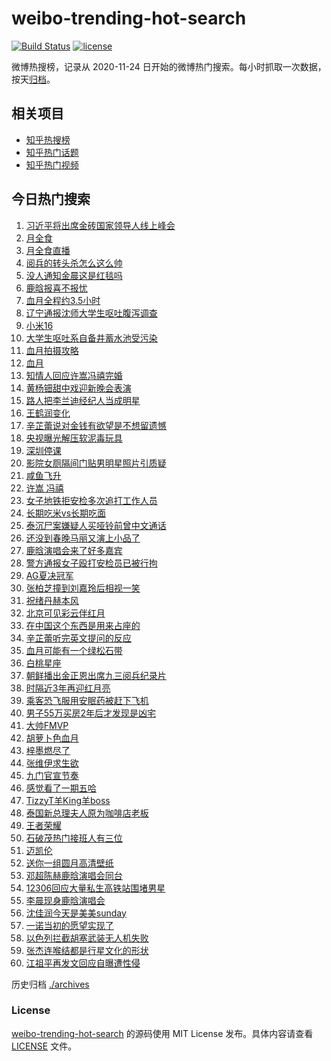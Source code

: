 # weibo-trending-hot-search

[![Build Status](https://github.com/justjavac/weibo-trending-hot-search/workflows/ci/badge.svg?branch=master)](https://github.com/justjavac/weibo-trending-hot-search/actions)
[![license](https://img.shields.io/github/license/justjavac/weibo-trending-hot-search)](https://github.com/justjavac/weibo-trending-hot-search/blob/master/LICENSE)

微博热搜榜，记录从 2020-11-24 日开始的微博热门搜索。每小时抓取一次数据，按天[归档](./archives)。

## 相关项目

- [知乎热搜榜](https://github.com/justjavac/zhihu-trending-top-search)
- [知乎热门话题](https://github.com/justjavac/zhihu-trending-hot-questions)
- [知乎热门视频](https://github.com/justjavac/zhihu-trending-hot-video)

## 今日热门搜索

<!-- BEGIN -->
<!-- 最后更新时间 Mon Sep 08 2025 01:07:49 GMT+0800 (China Standard Time) -->

1. [习近平将出席金砖国家领导人线上峰会](https://s.weibo.com//weibo?q=%23%E4%B9%A0%E8%BF%91%E5%B9%B3%E5%B0%86%E5%87%BA%E5%B8%AD%E9%87%91%E7%A0%96%E5%9B%BD%E5%AE%B6%E9%A2%86%E5%AF%BC%E4%BA%BA%E7%BA%BF%E4%B8%8A%E5%B3%B0%E4%BC%9A%23&Refer=new_time)
1. [月全食](https://s.weibo.com//weibo?q=%E6%9C%88%E5%85%A8%E9%A3%9F&t=31&band_rank=1&Refer=top)
1. [月全食直播](https://s.weibo.com//weibo?q=%E6%9C%88%E5%85%A8%E9%A3%9F%E7%9B%B4%E6%92%AD&t=31&band_rank=5&Refer=top)
1. [阅兵的转头杀怎么这么帅](https://s.weibo.com//weibo?q=%23%E9%98%85%E5%85%B5%E7%9A%84%E8%BD%AC%E5%A4%B4%E6%9D%80%E6%80%8E%E4%B9%88%E8%BF%99%E4%B9%88%E5%B8%85%23&t=31&band_rank=3&Refer=top)
1. [没人通知金晨这是红毯吗](https://s.weibo.com//weibo?q=%E6%B2%A1%E4%BA%BA%E9%80%9A%E7%9F%A5%E9%87%91%E6%99%A8%E8%BF%99%E6%98%AF%E7%BA%A2%E6%AF%AF%E5%90%97&t=31&band_rank=2&Refer=top)
1. [鹿晗报喜不报忧](https://s.weibo.com//weibo?q=%23%E9%B9%BF%E6%99%97%E6%8A%A5%E5%96%9C%E4%B8%8D%E6%8A%A5%E5%BF%A7%23&t=31&band_rank=5&Refer=top)
1. [血月全程约3.5小时](https://s.weibo.com//weibo?q=%23%E8%A1%80%E6%9C%88%E5%85%A8%E7%A8%8B%E7%BA%A63.5%E5%B0%8F%E6%97%B6%23&t=31&band_rank=14&Refer=top)
1. [辽宁通报沈师大学生呕吐腹泻调查](https://s.weibo.com//weibo?q=%23%E8%BE%BD%E5%AE%81%E9%80%9A%E6%8A%A5%E6%B2%88%E5%B8%88%E5%A4%A7%E5%AD%A6%E7%94%9F%E5%91%95%E5%90%90%E8%85%B9%E6%B3%BB%E8%B0%83%E6%9F%A5%23&t=31&band_rank=7&Refer=top)
1. [小米16](https://s.weibo.com//weibo?q=%E5%B0%8F%E7%B1%B316&t=31&band_rank=8&Refer=top)
1. [大学生呕吐系自备井蓄水池受污染](https://s.weibo.com//weibo?q=%23%E5%A4%A7%E5%AD%A6%E7%94%9F%E5%91%95%E5%90%90%E7%B3%BB%E8%87%AA%E5%A4%87%E4%BA%95%E8%93%84%E6%B0%B4%E6%B1%A0%E5%8F%97%E6%B1%A1%E6%9F%93%23&t=31&band_rank=9&Refer=top)
1. [血月拍摄攻略](https://s.weibo.com//weibo?q=%23%E8%A1%80%E6%9C%88%E6%8B%8D%E6%91%84%E6%94%BB%E7%95%A5%23&t=31&band_rank=7&Refer=top)
1. [血月](https://s.weibo.com//weibo?q=%E8%A1%80%E6%9C%88&t=31&band_rank=4&Refer=top)
1. [知情人回应许嵩冯禧完婚](https://s.weibo.com//weibo?q=%23%E7%9F%A5%E6%83%85%E4%BA%BA%E5%9B%9E%E5%BA%94%E8%AE%B8%E5%B5%A9%E5%86%AF%E7%A6%A7%E5%AE%8C%E5%A9%9A%23&t=31&band_rank=12&Refer=top)
1. [黄杨钿甜中戏迎新晚会表演](https://s.weibo.com//weibo?q=%23%E9%BB%84%E6%9D%A8%E9%92%BF%E7%94%9C%E4%B8%AD%E6%88%8F%E8%BF%8E%E6%96%B0%E6%99%9A%E4%BC%9A%E8%A1%A8%E6%BC%94%23&t=31&band_rank=11&Refer=top)
1. [路人把李兰迪经纪人当成明星](https://s.weibo.com//weibo?q=%23%E8%B7%AF%E4%BA%BA%E6%8A%8A%E6%9D%8E%E5%85%B0%E8%BF%AA%E7%BB%8F%E7%BA%AA%E4%BA%BA%E5%BD%93%E6%88%90%E6%98%8E%E6%98%9F%23&t=31&band_rank=12&Refer=top)
1. [王鹤润变化](https://s.weibo.com//weibo?q=%E7%8E%8B%E9%B9%A4%E6%B6%A6%E5%8F%98%E5%8C%96&t=31&band_rank=9&Refer=top)
1. [辛芷蕾说对金钱有欲望是不想留遗憾](https://s.weibo.com//weibo?q=%23%E8%BE%9B%E8%8A%B7%E8%95%BE%E8%AF%B4%E5%AF%B9%E9%87%91%E9%92%B1%E6%9C%89%E6%AC%B2%E6%9C%9B%E6%98%AF%E4%B8%8D%E6%83%B3%E7%95%99%E9%81%97%E6%86%BE%23&t=31&band_rank=34&Refer=top)
1. [央视曝光解压软泥毒玩具](https://s.weibo.com//weibo?q=%23%E5%A4%AE%E8%A7%86%E6%9B%9D%E5%85%89%E8%A7%A3%E5%8E%8B%E8%BD%AF%E6%B3%A5%E6%AF%92%E7%8E%A9%E5%85%B7%23&t=31&band_rank=6&Refer=top)
1. [深圳停课](https://s.weibo.com//weibo?q=%E6%B7%B1%E5%9C%B3%E5%81%9C%E8%AF%BE&t=31&band_rank=13&Refer=top)
1. [影院女厕隔间门贴男明星照片引质疑](https://s.weibo.com//weibo?q=%23%E5%BD%B1%E9%99%A2%E5%A5%B3%E5%8E%95%E9%9A%94%E9%97%B4%E9%97%A8%E8%B4%B4%E7%94%B7%E6%98%8E%E6%98%9F%E7%85%A7%E7%89%87%E5%BC%95%E8%B4%A8%E7%96%91%23&t=31&band_rank=40&Refer=top)
1. [咸鱼飞升](https://s.weibo.com//weibo?q=%E5%92%B8%E9%B1%BC%E9%A3%9E%E5%8D%87&t=31&band_rank=17&Refer=top)
1. [许嵩 冯禧](https://s.weibo.com//weibo?q=%E8%AE%B8%E5%B5%A9%20%E5%86%AF%E7%A6%A7&t=31&band_rank=21&Refer=top)
1. [女子地铁拒安检多次追打工作人员](https://s.weibo.com//weibo?q=%23%E5%A5%B3%E5%AD%90%E5%9C%B0%E9%93%81%E6%8B%92%E5%AE%89%E6%A3%80%E5%A4%9A%E6%AC%A1%E8%BF%BD%E6%89%93%E5%B7%A5%E4%BD%9C%E4%BA%BA%E5%91%98%23&t=31&band_rank=24&Refer=top)
1. [长期吃米vs长期吃面](https://s.weibo.com//weibo?q=%E9%95%BF%E6%9C%9F%E5%90%83%E7%B1%B3vs%E9%95%BF%E6%9C%9F%E5%90%83%E9%9D%A2&t=31&band_rank=16&Refer=top)
1. [泰沉尸案嫌疑人买哑铃前曾中文通话](https://s.weibo.com//weibo?q=%23%E6%B3%B0%E6%B2%89%E5%B0%B8%E6%A1%88%E5%AB%8C%E7%96%91%E4%BA%BA%E4%B9%B0%E5%93%91%E9%93%83%E5%89%8D%E6%9B%BE%E4%B8%AD%E6%96%87%E9%80%9A%E8%AF%9D%23&t=31&band_rank=45&Refer=top)
1. [还没到春晚马丽又演上小品了](https://s.weibo.com//weibo?q=%E8%BF%98%E6%B2%A1%E5%88%B0%E6%98%A5%E6%99%9A%E9%A9%AC%E4%B8%BD%E5%8F%88%E6%BC%94%E4%B8%8A%E5%B0%8F%E5%93%81%E4%BA%86&t=31&band_rank=15&Refer=top)
1. [鹿晗演唱会来了好多嘉宾](https://s.weibo.com//weibo?q=%23%E9%B9%BF%E6%99%97%E6%BC%94%E5%94%B1%E4%BC%9A%E6%9D%A5%E4%BA%86%E5%A5%BD%E5%A4%9A%E5%98%89%E5%AE%BE%23&t=31&band_rank=26&Refer=top)
1. [警方通报女子殴打安检员已被行拘](https://s.weibo.com//weibo?q=%23%E8%AD%A6%E6%96%B9%E9%80%9A%E6%8A%A5%E5%A5%B3%E5%AD%90%E6%AE%B4%E6%89%93%E5%AE%89%E6%A3%80%E5%91%98%E5%B7%B2%E8%A2%AB%E8%A1%8C%E6%8B%98%23&t=31&band_rank=25&Refer=top)
1. [AG夏决冠军](https://s.weibo.com//weibo?q=%23AG%E5%A4%8F%E5%86%B3%E5%86%A0%E5%86%9B%23&t=31&band_rank=26&Refer=top)
1. [张柏芝撞到刘嘉玲后相视一笑](https://s.weibo.com//weibo?q=%E5%BC%A0%E6%9F%8F%E8%8A%9D%E6%92%9E%E5%88%B0%E5%88%98%E5%98%89%E7%8E%B2%E5%90%8E%E7%9B%B8%E8%A7%86%E4%B8%80%E7%AC%91&t=31&band_rank=38&Refer=top)
1. [祝绪丹赫本风](https://s.weibo.com//weibo?q=%23%E7%A5%9D%E7%BB%AA%E4%B8%B9%E8%B5%AB%E6%9C%AC%E9%A3%8E%23&t=31&band_rank=19&Refer=top)
1. [北京可见彩云伴红月](https://s.weibo.com//weibo?q=%23%E5%8C%97%E4%BA%AC%E5%8F%AF%E8%A7%81%E5%BD%A9%E4%BA%91%E4%BC%B4%E7%BA%A2%E6%9C%88%23&t=31&band_rank=27&Refer=top)
1. [在中国这个东西是用来占座的](https://s.weibo.com//weibo?q=%23%E5%9C%A8%E4%B8%AD%E5%9B%BD%E8%BF%99%E4%B8%AA%E4%B8%9C%E8%A5%BF%E6%98%AF%E7%94%A8%E6%9D%A5%E5%8D%A0%E5%BA%A7%E7%9A%84%23&t=31&band_rank=35&Refer=top)
1. [辛芷蕾听完英文提问的反应](https://s.weibo.com//weibo?q=%23%E8%BE%9B%E8%8A%B7%E8%95%BE%E5%90%AC%E5%AE%8C%E8%8B%B1%E6%96%87%E6%8F%90%E9%97%AE%E7%9A%84%E5%8F%8D%E5%BA%94%23&t=31&band_rank=29&Refer=top)
1. [血月可能有一个绿松石带](https://s.weibo.com//weibo?q=%23%E8%A1%80%E6%9C%88%E5%8F%AF%E8%83%BD%E6%9C%89%E4%B8%80%E4%B8%AA%E7%BB%BF%E6%9D%BE%E7%9F%B3%E5%B8%A6%23&t=31&band_rank=32&Refer=top)
1. [白桃星座](https://s.weibo.com//weibo?q=%E7%99%BD%E6%A1%83%E6%98%9F%E5%BA%A7&t=31&band_rank=33&Refer=top)
1. [朝鲜播出金正恩出席九三阅兵纪录片](https://s.weibo.com//weibo?q=%23%E6%9C%9D%E9%B2%9C%E6%92%AD%E5%87%BA%E9%87%91%E6%AD%A3%E6%81%A9%E5%87%BA%E5%B8%AD%E4%B9%9D%E4%B8%89%E9%98%85%E5%85%B5%E7%BA%AA%E5%BD%95%E7%89%87%23&t=31&band_rank=28&Refer=top)
1. [时隔近3年再迎红月亮](https://s.weibo.com//weibo?q=%23%E6%97%B6%E9%9A%94%E8%BF%913%E5%B9%B4%E5%86%8D%E8%BF%8E%E7%BA%A2%E6%9C%88%E4%BA%AE%23&t=31&band_rank=37&Refer=top)
1. [乘客恐飞服用安眠药被赶下飞机](https://s.weibo.com//weibo?q=%23%E4%B9%98%E5%AE%A2%E6%81%90%E9%A3%9E%E6%9C%8D%E7%94%A8%E5%AE%89%E7%9C%A0%E8%8D%AF%E8%A2%AB%E8%B5%B6%E4%B8%8B%E9%A3%9E%E6%9C%BA%23&t=31&band_rank=44&Refer=top)
1. [男子55万买房2年后才发现是凶宅](https://s.weibo.com//weibo?q=%23%E7%94%B7%E5%AD%9055%E4%B8%87%E4%B9%B0%E6%88%BF2%E5%B9%B4%E5%90%8E%E6%89%8D%E5%8F%91%E7%8E%B0%E6%98%AF%E5%87%B6%E5%AE%85%23&t=31&band_rank=23&Refer=top)
1. [大帅FMVP](https://s.weibo.com//weibo?q=%E5%A4%A7%E5%B8%85FMVP&t=31&band_rank=42&Refer=top)
1. [胡萝卜色血月](https://s.weibo.com//weibo?q=%E8%83%A1%E8%90%9D%E5%8D%9C%E8%89%B2%E8%A1%80%E6%9C%88&t=31&band_rank=41&Refer=top)
1. [梓墨燃尽了](https://s.weibo.com//weibo?q=%23%E6%A2%93%E5%A2%A8%E7%87%83%E5%B0%BD%E4%BA%86%23&t=31&band_rank=43&Refer=top)
1. [张维伊求生欲](https://s.weibo.com//weibo?q=%23%E5%BC%A0%E7%BB%B4%E4%BC%8A%E6%B1%82%E7%94%9F%E6%AC%B2%23&t=31&band_rank=43&Refer=top)
1. [九门官宣节奏](https://s.weibo.com//weibo?q=%23%E4%B9%9D%E9%97%A8%E5%AE%98%E5%AE%A3%E8%8A%82%E5%A5%8F%23&t=31&band_rank=18&Refer=top)
1. [感觉看了一期五哈](https://s.weibo.com//weibo?q=%E6%84%9F%E8%A7%89%E7%9C%8B%E4%BA%86%E4%B8%80%E6%9C%9F%E4%BA%94%E5%93%88&t=31&band_rank=47&Refer=top)
1. [TizzyT羊King羊boss](https://s.weibo.com//weibo?q=TizzyT%E7%BE%8AKing%E7%BE%8Aboss&t=31&band_rank=46&Refer=top)
1. [泰国新总理夫人原为咖啡店老板](https://s.weibo.com//weibo?q=%23%E6%B3%B0%E5%9B%BD%E6%96%B0%E6%80%BB%E7%90%86%E5%A4%AB%E4%BA%BA%E5%8E%9F%E4%B8%BA%E5%92%96%E5%95%A1%E5%BA%97%E8%80%81%E6%9D%BF%23&t=31&band_rank=36&Refer=top)
1. [王者荣耀](https://s.weibo.com//weibo?q=%E7%8E%8B%E8%80%85%E8%8D%A3%E8%80%80&t=31&band_rank=48&Refer=top)
1. [石破茂热门接班人有三位](https://s.weibo.com//weibo?q=%23%E7%9F%B3%E7%A0%B4%E8%8C%82%E7%83%AD%E9%97%A8%E6%8E%A5%E7%8F%AD%E4%BA%BA%E6%9C%89%E4%B8%89%E4%BD%8D%23&t=31&band_rank=50&Refer=top)
1. [迈凯伦](https://s.weibo.com//weibo?q=%E8%BF%88%E5%87%AF%E4%BC%A6&t=31&band_rank=49&Refer=top)
1. [送你一组圆月高清壁纸](https://s.weibo.com//weibo?q=%23%E9%80%81%E4%BD%A0%E4%B8%80%E7%BB%84%E5%9C%86%E6%9C%88%E9%AB%98%E6%B8%85%E5%A3%81%E7%BA%B8%23&t=31&band_rank=10&Refer=top)
1. [邓超陈赫鹿晗演唱会同台](https://s.weibo.com//weibo?q=%23%E9%82%93%E8%B6%85%E9%99%88%E8%B5%AB%E9%B9%BF%E6%99%97%E6%BC%94%E5%94%B1%E4%BC%9A%E5%90%8C%E5%8F%B0%23&t=31&band_rank=20&Refer=top)
1. [12306回应大量私生高铁站围堵男星](https://s.weibo.com//weibo?q=%2312306%E5%9B%9E%E5%BA%94%E5%A4%A7%E9%87%8F%E7%A7%81%E7%94%9F%E9%AB%98%E9%93%81%E7%AB%99%E5%9B%B4%E5%A0%B5%E7%94%B7%E6%98%9F%23&t=31&band_rank=22&Refer=top)
1. [李晨现身鹿晗演唱会](https://s.weibo.com//weibo?q=%23%E6%9D%8E%E6%99%A8%E7%8E%B0%E8%BA%AB%E9%B9%BF%E6%99%97%E6%BC%94%E5%94%B1%E4%BC%9A%23&t=31&band_rank=30&Refer=top)
1. [沈佳润今天是美美sunday](https://s.weibo.com//weibo?q=%E6%B2%88%E4%BD%B3%E6%B6%A6%E4%BB%8A%E5%A4%A9%E6%98%AF%E7%BE%8E%E7%BE%8Esunday&t=31&band_rank=31&Refer=top)
1. [一诺当初的愿望实现了](https://s.weibo.com//weibo?q=%E4%B8%80%E8%AF%BA%E5%BD%93%E5%88%9D%E7%9A%84%E6%84%BF%E6%9C%9B%E5%AE%9E%E7%8E%B0%E4%BA%86&t=31&band_rank=37&Refer=top)
1. [以色列拦截胡塞武装无人机失败](https://s.weibo.com//weibo?q=%23%E4%BB%A5%E8%89%B2%E5%88%97%E6%8B%A6%E6%88%AA%E8%83%A1%E5%A1%9E%E6%AD%A6%E8%A3%85%E6%97%A0%E4%BA%BA%E6%9C%BA%E5%A4%B1%E8%B4%A5%23&t=31&band_rank=39&Refer=top)
1. [张杰连喉结都是行星文化的形状](https://s.weibo.com//weibo?q=%E5%BC%A0%E6%9D%B0%E8%BF%9E%E5%96%89%E7%BB%93%E9%83%BD%E6%98%AF%E8%A1%8C%E6%98%9F%E6%96%87%E5%8C%96%E7%9A%84%E5%BD%A2%E7%8A%B6&t=31&band_rank=46&Refer=top)
1. [江祖平再发文回应自曝遭性侵](https://s.weibo.com//weibo?q=%23%E6%B1%9F%E7%A5%96%E5%B9%B3%E5%86%8D%E5%8F%91%E6%96%87%E5%9B%9E%E5%BA%94%E8%87%AA%E6%9B%9D%E9%81%AD%E6%80%A7%E4%BE%B5%23&t=31&band_rank=48&Refer=top)

<!-- END -->

历史归档 [./archives](./archives)

### License

[weibo-trending-hot-search](https://github.com/justjavac/weibo-trending-hot-search) 的源码使用 MIT License
发布。具体内容请查看 [LICENSE](./LICENSE) 文件。
